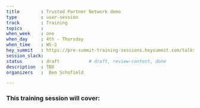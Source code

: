 ```yaml
---
title        : Trusted Partner Network demo
type         : user-session
track        : Training
topics       : 
when_week    : one
when_day     : 4th - Thursday
when_time    : WS-2
hey_summit   : https://pre-summit-training-sessions.heysummit.com/talks/trusted-partner-network-demo/
session_slack:
status       : draft           # draft, review-content, done
description  : TBD
organizers   :  Ben Schofield

---
```


### This training session will cover:

